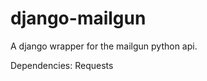 django-mailgun
==============

A django wrapper for the mailgun python api.

Dependencies:
Requests

